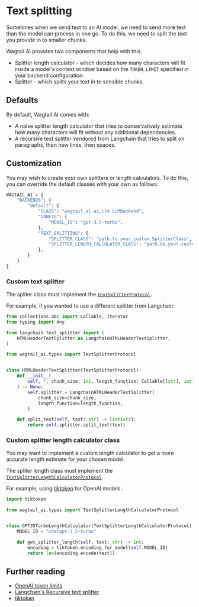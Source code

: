 # Text splitting

Sometimes when we send text to an AI model, we need to send more text than the model can process in one go. To do this, we need to split the text you provide in to smaller chunks.

Wagtail AI provides two components that help with this:

- Splitter length calculator - which decides how many characters will fit inside a model's context window based on the `TOKEN_LIMIT` specified in your backend configuration.
- Splitter - which splits your text in to sensible chunks.

## Defaults

By default, Wagtail AI comes with:

 - A naive splitter length calculator that tries to conservatively estimate how many characters will fit without any additional dependencies.
 - A recursive text splitter vendored from Langchain that tries to split on paragraphs, then new lines, then spaces.

## Customization

You may wish to create your own splitters or length calculators. To do this, you can override the default classes with your own as follows:

```python
WAGTAIL_AI = {
    "BACKENDS": {
        "default": {
            "CLASS": "wagtail_ai.ai.llm.LLMBackend",
            "CONFIG": {
                "MODEL_ID": "gpt-3.5-turbo",
            },
            "TEXT_SPLITTING": {
                "SPLITTER_CLASS": "path.to.your.custom.SplitterClass",
                "SPLITTER_LENGTH_CALCULATOR_CLASS": "path.to.your.custom.SplitterLengthCalculatorClass",
            },
        }
    }
}
```

### Custom text splitter

The spliter class must implement the [`TextSplitterProtocol`](https://github.com/wagtail/wagtail-ai/blob/main/src/wagtail_ai/types.py).

For example, if you wanted to use a different splitter from Langchain:

```python
from collections.abc import Callable, Iterator
from typing import Any

from langchain.text_splitter import (
    HTMLHeaderTextSplitter as LangchainHTMLHeaderTextSplitter,
)

from wagtail_ai.types import TextSplitterProtocol


class HTMLHeaderTextSplitter(TextSplitterProtocol):
    def __init__(
        self, *, chunk_size: int, length_function: Callable[[str], int], **kwargs: Any
    ) -> None:
        self.splitter = LangchainHTMLHeaderTextSplitter(
            chunk_size=chunk_size,
            length_function=length_function,
        )

    def split_text(self, text: str) -> list[str]:
        return self.splitter.split_text(text)
```

### Custom splitter length calculator class

You may want to implement a custom length calculator to get a more accurate length estimate for your chosen model.

The spliter length class must implement the [`TextSplitterLengthCalculatorProtocol`](https://github.com/wagtail/wagtail-ai/blob/main/src/wagtail_ai/types.py).

For example, using [tiktoken](https://github.com/openai/tiktoken) for OpenAI models.:

```python
import tiktoken

from wagtail_ai.types import TextSplitterLengthCalculatorProtocol


class GPT35TurboLengthCalculator(TextSplitterLengthCalculatorProtocol):
    MODEL_ID = "chatgpt-3.5-turbo"

    def get_splitter_length(self, text: str) -> int:
        encoding = tiktoken.encoding_for_model(self.MODEL_ID)
        return len(encoding.encode(text))
```

## Further reading

- [OpenAI token limits](https://platform.openai.com/docs/models)
- [Langchain's Recursive text splitter](https://python.langchain.com/docs/modules/data_connection/document_transformers/text_splitters/recursive_text_splitter)
- [tiktoken](https://github.com/openai/tiktoken)
